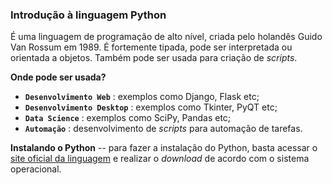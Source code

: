 ### Introdução à linguagem Python
É uma linguagem de programação de alto nível, criada pelo holandês Guido Van Rossum em 1989. É fortemente tipada, pode ser interpretada ou orientada a objetos. Também pode ser usada para criação de _scripts_.

**Onde pode ser usada?**
+ **`Desenvolvimento Web`** : exemplos como Django, Flask etc;
+ **`Desenvolvimento Desktop`** : exemplos como Tkinter, PyQT etc;
+ **`Data Science`** : exemplos como SciPy, Pandas etc;
+ **`Automação`** : desenvolvimento de _scripts_ para automação de tarefas.

**Instalando o Python** -- para fazer a instalação do Python, basta acessar o [site oficial da linguagem](https://www.python.org/) e realizar o _download_ de acordo com o sistema operacional.